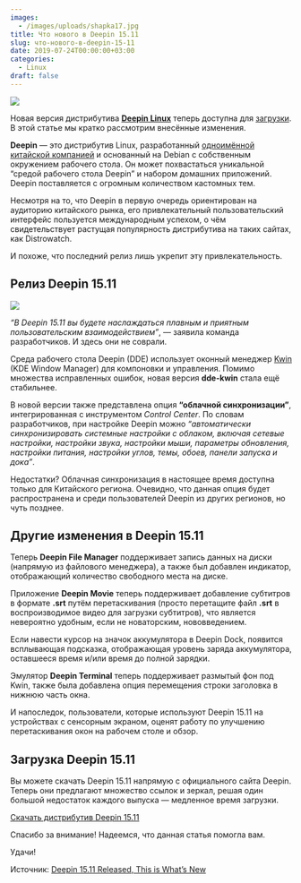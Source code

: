 ```yaml
---
images:
  - /images/uploads/shapka17.jpg
title: Что нового в Deepin 15.11
slug: что-нового-в-deepin-15-11
date: 2019-07-24T00:00:00+03:00
categories:
  - Linux
draft: false
---
```


![](/images/uploads/shapka17.jpg)

Новая версия дистрибутива [**Deepin Linux**](https://www.deepin.org/) теперь доступна для [загрузки](https://www.deepin.org/en/2019/07/19/deepin15-11/).
В этой статье мы кратко рассмотрим внесённые изменения.

**Deepin** — это дистрибутив Linux, разработанный [одноимённой китайской компанией](https://www.deepin.org/en/aboutus/)
и основанный на Debian с собственным окружением рабочего стола. Он может похвастаться уникальной “средой рабочего стола Deepin”
и набором домашних приложений. Deepin поставляется с огромным количеством кастомных тем.

Несмотря на то, что Deepin в первую очередь ориентирован на аудиторию китайского рынка, его привлекательный пользовательский
интерфейс пользуется международным успехом, о чём свидетельствует растущая популярность дистрибутива на таких сайтах, как Distrowatch.

И похоже, что последний релиз лишь укрепит эту привлекательность.

## Релиз Deepin 15.11

![](https://i.imgur.com/MizxAHN.jpg)

_“В Deepin 15.11 вы будете наслаждаться плавным и приятным пользовательским взаимодействием”_, — заявила команда разработчиков.
И здесь они не соврали.

Среда рабочего стола Deepin (DDE) использует оконный менеджер [Kwin](https://cgit.kde.org/kwin.git) (KDE Window Manager)
для компоновки и управления. Помимо множества исправленных ошибок, новая версия **dde-kwin** стала ещё стабильнее.

В новой версии также представлена опция **“облачной синхронизации”**, интегрированная с инструментом _Control Center_.
По словам разработчиков, при настройке Deepin можно _“автоматически синхронизировать системные настройки с облаком, включая
сетевые настройки, настройки звука, настройки мыши, параметры обновления, настройки питания, настройки углов, темы, обоев,
панели запуска и дока”_.

Недостатки? Облачная синхронизация в настоящее время доступна только для Китайского региона. Очевидно, что данная опция
будет распространена и среди пользователей Deepin из других регионов, но чуть позднее.

## Другие изменения в Deepin 15.11

Теперь **Deepin File Manager** поддерживает запись данных на диски (напрямую из файлового менеджера), а также был добавлен
индикатор, отображающий количество свободного места на диске.

Приложение **Deepin Movie** теперь поддерживает добавление субтитров в формате **.srt** путём перетаскивания (просто перетащите
файл **.srt** в воспроизводимое видео для загрузки субтитров), что является невероятно удобным, если не новаторским, нововведением.

Если навести курсор на значок аккумулятора в Deepin Dock, появится всплывающая подсказка, отображающая уровень заряда
аккумулятора, оставшееся время и/или время до полной зарядки.

Эмулятор **Deepin Terminal** теперь поддерживает размытый фон под Kwin, также была добавлена опция перемещения строки
заголовка в нижнюю часть окна.

И напоследок, пользователи, которые используют Deepin 15.11 на устройствах с сенсорным экраном, оценят работу по улучшению
перетаскивания окон на рабочем столе и обзор.

## Загрузка Deepin 15.11

Вы можете скачать Deepin 15.11 напрямую с официального сайта Deepin. Теперь они предлагают множество ссылок и зеркал,
решая один большой недостаток каждого выпуска — медленное время загрузки.

[Скачать дистрибутив Deepin 15.11](https://www.deepin.org/en/download/)

Спасибо за внимание! Надеемся, что данная статья помогла вам.

Удачи!

Источник: [Deepin 15.11 Released, This is What’s New](https://www.omgubuntu.co.uk/2019/07/deepin-15-11-released-this-is-whats-new)
